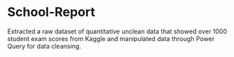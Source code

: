 # School-Report
Extracted a raw dataset of quantitative unclean data that showed over 1000 student exam scores from Kaggle and manipulated data through Power Query for data cleansing.
